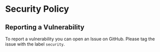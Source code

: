 # Security Policy

## Reporting a Vulnerability

To report a vulnerability you can open an Issue on GitHub. Please tag the issue with the label `security`.
